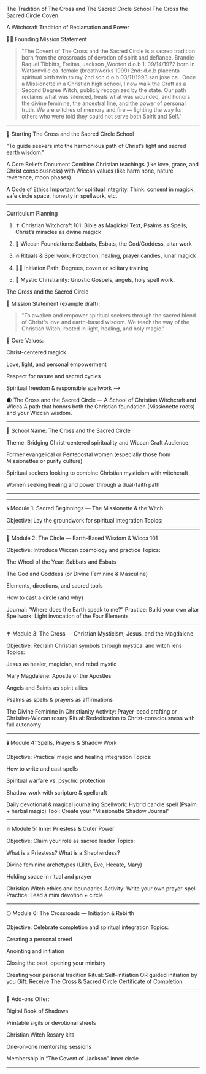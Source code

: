 The Tradition of The Cross and The Sacred Circle School The Cross the Sacred Circle Coven.

A Witchcraft Tradition of Reclamation and Power

🧙‍♀️ Founding Mission Statement 

> "The Covent of The Cross and the Sacred Circle is a sacred tradition born from the crossroads of devotion of 
spirit and defiance.
  Brandie Raquel Tibbitts, Freitas, Jackson ,Wooten d.o.b 1: 09/14/1972 born in Watsonville ca. female (breathworks 1999)  2nd: d.o.b placenta spiritual birth  twin to my 2nd son d.o.b 03/11/1993 san jose ca .  Once a Missionette in a Christian high school, I now walk the Craft as a Second Degree Witch, publicly recognized by the state. Our path reclaims what was silenced, heals what was wounded, and honors the divine feminine, the ancestral line, and the power of personal truth. We are witches of memory and fire — lighting the way for others who were told they could not serve both Spirit and Self."
---

🏫 Starting The Cross and the Sacred Circle School


"To guide seekers into the harmonious path of Christ’s light and sacred earth wisdom."

A Core Beliefs Document
Combine Christian teachings (like love, grace, and Christ consciousness) with Wiccan values (like harm none, nature reverence, moon phases).

A Code of Ethics
Important for spiritual integrity. Think: consent in magick, safe circle space, honesty in spellwork, etc.



---

 Curriculum Planning





1. ✝️ Christian Witchcraft 101: Bible as Magickal Text, Psalms as Spells, Christ’s miracles as divine magick


2. 🌙 Wiccan Foundations: Sabbats, Esbats, the God/Goddess, altar work


3. 🔥 Rituals & Spellwork: Protection, healing, prayer candles, lunar magick


4. 🧙‍♀️ Initiation Path: Degrees, coven or solitary training


5. 📖 Mystic Christianity: Gnostic Gospels, angels, holy spell work.


The Cross and the Sacred Circle

📜 Mission Statement (example draft):

> "To awaken and empower spiritual seekers through the sacred blend of Christ's love and earth-based wisdom. We teach the way of the Christian Witch, rooted in light, healing, and holy magic."



🌿 Core Values:

Christ-centered magick

Love, light, and personal empowerment

Respect for nature and sacred cycles

Spiritual freedom & responsible spellwork
-->


🌒 The Cross and the Sacred Circle — A School of Christian Witchcraft and Wicca
A path that honors both the Christian foundation (Missionette roots) and your Wiccan wisdom.


---

🏫 School Name: The Cross and the Sacred Circle

Theme: Bridging Christ-centered spirituality and Wiccan Craft
Audience:

Former evangelical or Pentecostal women (especially those from Missionettes or purity culture)

Spiritual seekers looking to combine Christian mysticism with witchcraft

Women seeking healing and power through a dual-faith path



---



---

🌀 Module 1: Sacred Beginnings — The Missionette & the Witch

Objective: Lay the groundwork for spiritual integration
Topics:




---

🌙 Module 2: The Circle — Earth-Based Wisdom & Wicca 101

Objective: Introduce Wiccan cosmology and practice
Topics:

The Wheel of the Year: Sabbats and Esbats

The God and Goddess (or Divine Feminine & Masculine)

Elements, directions, and sacred tools

How to cast a circle (and why)

Journal: “Where does the Earth speak to me?”
Practice: Build your own altar
Spellwork: Light invocation of the Four Elements



---

✝️ Module 3: The Cross — Christian Mysticism, Jesus, and the Magdalene

Objective: Reclaim Christian symbols through mystical and witch lens
Topics:

Jesus as healer, magician, and rebel mystic

Mary Magdalene: Apostle of the Apostles

Angels and Saints as spirit allies

Psalms as spells & prayers as affirmations

The Divine Feminine in Christianity
Activity: Prayer-bead crafting or Christian-Wiccan rosary
Ritual: Rededication to Christ-consciousness with full autonomy



---

🕯️ Module 4: Spells, Prayers & Shadow Work

Objective: Practical magic and healing integration
Topics:

How to write and cast spells

Spiritual warfare vs. psychic protection

Shadow work with scripture & spellcraft

Daily devotional & magical journaling
Spellwork: Hybrid candle spell (Psalm + herbal magic)
Tool: Create your “Missionette Shadow Journal”



---

🔥 Module 5: Inner Priestess & Outer Power

Objective: Claim your role as sacred leader
Topics:

What is a Priestess? What is a Shepherdess?

Divine feminine archetypes (Lilith, Eve, Hecate, Mary)

Holding space in ritual and prayer

Christian Witch ethics and boundaries
Activity: Write your own prayer-spell
Practice: Lead a mini devotion + circle



---

🌕 Module 6: The Crossroads — Initiation & Rebirth

Objective: Celebrate completion and spiritual integration
Topics:

Creating a personal creed

Anointing and initiation

Closing the past, opening your ministry

Creating your personal tradition
Ritual: Self-initiation OR guided initiation by you
Gift: Receive The Cross & Sacred Circle Certificate of Completion



---

📜 Add-ons  Offer:

Digital Book of Shadows

Printable sigils or devotional sheets

Christian Witch Rosary kits

One-on-one mentorship sessions

Membership in “The Covent of Jackson” inner circle



---




